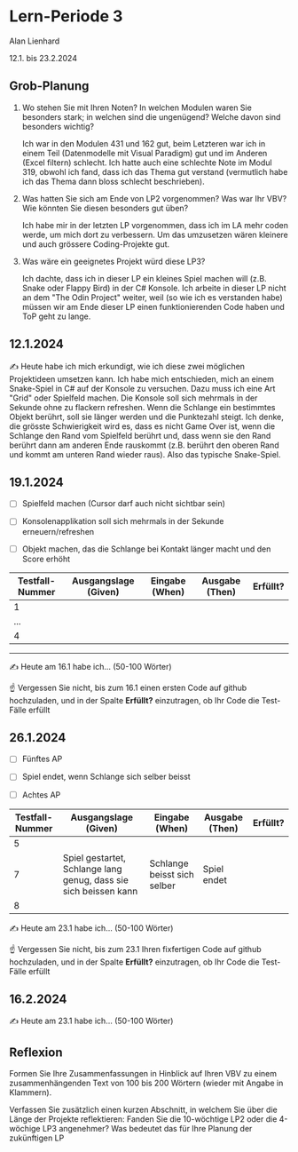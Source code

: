 # Lern-Periode 3

Alan Lienhard

12.1. bis 23.2.2024

## Grob-Planung

1. Wo stehen Sie mit Ihren Noten? In welchen Modulen waren Sie besonders stark; in welchen sind die ungenügend? Welche davon sind besonders wichtig?
   
    Ich war in den Modulen 431 und 162 gut, beim Letzteren war ich in einem Teil (Datenmodelle mit Visual Paradigm) gut und im Anderen (Excel filtern) schlecht. Ich hatte auch eine schlechte Note im Modul 319, obwohl ich fand, dass ich das Thema gut verstand (vermutlich habe ich das Thema dann bloss schlecht beschrieben).

2. Was hatten Sie sich am Ende von LP2 vorgenommen? Was war Ihr VBV? Wie könnten Sie diesen besonders gut üben?
   
   Ich habe mir in der letzten LP vorgenommen, dass ich im LA mehr coden werde, um mich dort zu verbessern. Um das umzusetzen wären kleinere und auch grössere Coding-Projekte gut.

3. Was wäre ein geeignetes Projekt würd diese LP3?
   
   Ich dachte, dass ich in dieser LP ein kleines Spiel machen will (z.B. Snake oder Flappy Bird) in der C# Konsole. Ich arbeite in dieser LP nicht an dem "The Odin Project" weiter, weil (so wie ich es verstanden habe) müssen wir am Ende dieser LP einen funktionierenden Code haben und ToP geht zu lange. 

## 12.1.2024

✍️ Heute habe ich mich erkundigt, wie ich diese zwei möglichen Projektideen umsetzen kann. Ich habe mich entschieden, mich an einem Snake-Spiel in C# auf der Konsole zu versuchen. Dazu muss ich eine Art "Grid" oder Spielfeld machen. Die Konsole soll sich mehrmals in der Sekunde ohne zu flackern refreshen. Wenn die Schlange ein bestimmtes Objekt berührt, soll sie länger werden und die Punktezahl steigt. Ich denke, die grösste Schwierigkeit wird es, dass es nicht Game Over ist, wenn die Schlange den Rand vom Spielfeld berührt und, dass wenn sie den Rand berührt dann am anderen Ende rauskommt (z.B. berührt den oberen Rand und kommt am unteren Rand wieder raus). Also das typische Snake-Spiel.

## 19.1.2024

- [ ] Spielfeld machen (Cursor darf auch nicht sichtbar sein)
- [ ] Konsolenapplikation soll sich mehrmals in der Sekunde erneuern/refreshen
- [ ] Objekt machen, das die Schlange bei Kontakt länger macht und den Score erhöht


| Testfall-Nummer | Ausgangslage (Given) | Eingabe (When) | Ausgabe (Then) | Erfüllt? |
| --------------- | -------------------- | -------------- | -------------- | -------- |
| 1               |                      |                |                |          |
| ...             |                      |                |                |          |
| 4               |                      |                |                |          |
---

✍️ Heute am 16.1 habe ich... (50-100 Wörter)

☝️ Vergessen Sie nicht, bis zum 16.1 einen ersten Code auf github hochzuladen, und in der Spalte **Erfüllt?** einzutragen, ob Ihr Code die Test-Fälle erfüllt

## 26.1.2024

- [ ] Fünftes AP

- [ ] Spiel endet, wenn Schlange sich selber beisst

- [ ] Achtes AP

| Testfall-Nummer | Ausgangslage (Given)                                             | Eingabe (When)              | Ausgabe (Then) | Erfüllt? |
| --------------- | ---------------------------------------------------------------- | --------------------------- | -------------- | -------- |
| 5               |                                                                  |                             |                |          |
| 7               | Spiel gestartet, Schlange lang genug, dass sie sich beissen kann | Schlange beisst sich selber | Spiel endet    |          |
| 8               |                                                                  |                             |                |          |

✍️ Heute am 23.1 habe ich... (50-100 Wörter)

☝️ Vergessen Sie nicht, bis zum 23.1 Ihren fixfertigen Code auf github hochzuladen, und in der Spalte **Erfüllt?** einzutragen, ob Ihr Code die Test-Fälle erfüllt

## 16.2.2024

✍️ Heute am 23.1 habe ich... (50-100 Wörter)

## Reflexion

Formen Sie Ihre Zusammenfassungen in Hinblick auf Ihren VBV zu einem zusammenhängenden Text von 100 bis 200 Wörtern (wieder mit Angabe in Klammern).

Verfassen Sie zusätzlich einen kurzen Abschnitt, in welchem Sie über die Länge der Projekte reflektieren: Fanden Sie die 10-wöchtige LP2 oder die 4-wöchige LP3 angenehmer? Was bedeutet das für Ihre Planung der zukünftigen LP
